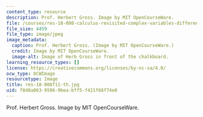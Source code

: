 ```yaml
---
content_type: resource
description: Prof. Herbert Gross. Image by MIT OpenCourseWare.
file: /courses/res-18-008-calculus-revisited-complex-variables-differential-equations-and-linear-algebra-fall-2011/f848a06395969beabff5f421f68f74e0_res-18-008f11-th.jpg
file_size: 4459
file_type: image/jpeg
image_metadata:
  caption: Prof. Herbert Gross. (Image by MIT OpenCourseWare.)
  credit: Image by MIT OpenCourseWare.
  image-alt: Image of Herb Gross in front of the chalkboard.
learning_resource_types: []
license: https://creativecommons.org/licenses/by-nc-sa/4.0/
ocw_type: OCWImage
resourcetype: Image
title: res-18-008f11-th.jpg
uid: f848a063-9596-9bea-bff5-f421f68f74e0
---
```

Prof. Herbert Gross. Image by MIT OpenCourseWare.